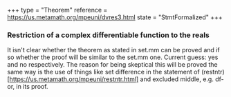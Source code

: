 +++
type = "Theorem"
reference = https://us.metamath.org/mpeuni/dvres3.html
state = "StmtFormalized"
+++
### Restriction of a complex differentiable function to the reals

It isn't clear whether the theorem as stated in set.mm can be proved
and if so whether the proof will be similar to the set.mm one.
Current guess: yes and no respectively.  The reason for being skeptical
this will be proved the same way is the use of things
like set difference in the statement of (restntr)[https://us.metamath.org/mpeuni/restntr.html]
and excluded middle, e.g. df-or, in its proof.
